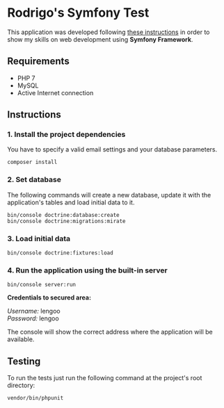 # Rodrigo's Symfony Test

This application was developed following [these instructions](https://github.com/lengoo/SymfonyTest-Rodrigo/app/Resources/doc/README.md) in order to show my skills on web development using **Symfony Framework**.

## Requirements
- PHP 7
- MySQL
- Active Internet connection

## Instructions

### 1. Install the project dependencies
You have to specify a valid email settings and your database parameters.

    composer install
    

### 2. Set database
The following commands will create a new database, update it with the application's tables and load initial data to it.

    bin/console doctrine:database:create
    bin/console doctrine:migrations:mirate
    
### 3. Load initial data
    bin/console doctrine:fixtures:load
    
### 4. Run the application using the built-in server
    bin/console server:run
    
**Credentials to secured area:** 

*Username:* lengoo  
*Password:* lengoo
    
The console will show the correct address where the application will be available.

## Testing
To run the tests just run the following command at the project's root directory:
    
    vendor/bin/phpunit
    